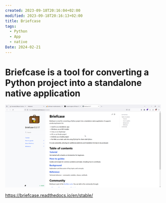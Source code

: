 ```yaml
---
created: 2023-09-18T20:16:04+02:00
modified: 2023-09-18T20:16:13+02:00
title: Briefcase
tags:
  - Python
  - App
  - native
Date: 2024-02-21
---
```


# Briefcase is a tool for converting a Python project into a standalone native application

![](../_asset/2023-09-18_BriefcasePy_image_1.png)


https://briefcase.readthedocs.io/en/stable/
